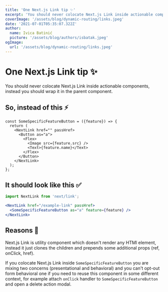 ```yaml
---
title: 'One Next.js Link tip ✨'
excerpt: 'You should never colocate Next.js Link inside actionable components, instead you should wrap it in the parent component.'
coverImage: '/assets/blog/dynamic-routing/links.jpeg'
date: '2021-07-01T05:35:07.322Z'
author:
  name: Ivica Batinić
  picture: '/assets/blog/authors/isbatak.jpeg'
ogImage:
  url: '/assets/blog/dynamic-routing/links.jpeg'
---
```


# One Next.js Link tip ✨

You should never colocate Next.js Link inside actionable components, instead you should wrap it in the parent component.

## So, instead of this ⚡️

```tsx
const SomeSpecificFeatureButton = ({feature}) => {
  return (
    <NextLink href="" passHref>
      <Button as="a">
        <Flex>
          <Image src={feature.src} />
          <Text>{feature.name}</Text>
        </Flex>
      </Button>
    </NextLink>
  );
};
```

## It should look like this ✅

```jsx
import NextLink from 'next/link';

<NextLink href="/example-link" passHref>
  <SomeSpecificFeatureButton as="a" feature={feature} />
</NextLink>
```

## Reasons 🌈

Next.js Link is utility component which doesn't render any HTMl element, instead it just clones the children and prepends some additional props (ref, onClick, href).

If you colocate Next.js Link inside `SomeSpecificFeatureButton` you are mixing two concerns (presentational and behavioral) and you can't opt-out form behavioral one if you need to reuse this component in some different context, for example attach `onClick` handler to `SomeSpecificFeatureButton` and open a delete action modal.
